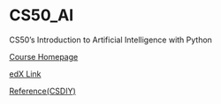 # CS50_AI
CS50’s Introduction to Artificial Intelligence with Python

[Course Homepage](https://cs50.harvard.edu/ai/2020/)

[edX Link](https://www.edx.org/course/cs50s-introduction-to-artificial-intelligence-with-python)

[Reference(CSDIY)](https://github.com/PKUFlyingPig/cs50_ai)
